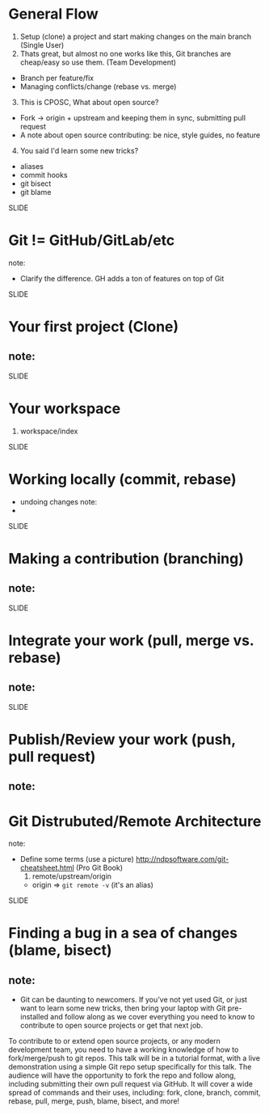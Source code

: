 # General Flow
1. Setup (clone) a project and start making changes on the main branch (Single User)
2. Thats great, but almost no one works like this,  Git branches are cheap/easy so use them. (Team Development)
  - Branch per feature/fix
  - Managing conflicts/change (rebase vs. merge)
3. This is CPOSC, What about open source?
  - Fork -> origin + upstream and keeping them in sync, submitting pull request
  - A note about open source contributing: be nice, style guides, no feature
4. You said I'd learn some new tricks?
  - aliases
  - commit hooks
  - git bisect
  - git blame

SLIDE
# Git != GitHub/GitLab/etc
note:
- Clarify the difference.  GH adds a ton of features on top of Git

SLIDE
# Your first project (Clone)
note:
-

SLIDE
# Your workspace
  1. workspace/index

SLIDE
# Working locally (commit, rebase)
  - undoing changes
note:
-

SLIDE
# Making a contribution (branching)
note:
-

SLIDE
# Integrate your work (pull, merge vs. rebase)
note:
-

SLIDE
# Publish/Review your work (push, pull request)
note:
-

# Git Distrubuted/Remote Architecture
note:
- Define some terms (use a picture) http://ndpsoftware.com/git-cheatsheet.html (Pro Git Book)
  1. remote/upstream/origin
    - origin => `git remote -v` (it's an alias)

SLIDE
# Finding a bug in a sea of changes (blame, bisect)
note:
-


- Git can be daunting to newcomers. If you’ve not yet used Git, or just want to learn some new tricks, then bring your laptop with Git pre-installed and follow along as we cover everything you need to know to contribute to open source projects or get that next job.

To contribute to or extend open source projects, or any modern development team, you need to have a working knowledge of how to fork/merge/push to git repos. This talk will be in a tutorial format, with a live demonstration using a simple Git repo setup specifically for this talk. The audience will have the opportunity to fork the repo and follow along, including submitting their own pull request via GitHub. It will cover a wide spread of commands and their uses, including: fork, clone, branch, commit, rebase, pull, merge, push, blame, bisect, and more!
